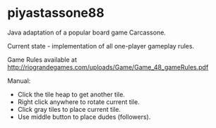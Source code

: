 # piyastassone88

Java adaptation of a popular board game Carcassone.

Current state - implementation of all one-player gameplay rules.

Game Rules available at http://riograndegames.com/uploads/Game/Game_48_gameRules.pdf

Manual:
- Click the tile heap to get another tile.
- Right click anywhere to rotate current tile.
- Click gray tiles to place current tile.
- Use middle button to place dudes (followers).

